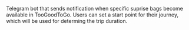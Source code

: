 Telegram bot that sends notification when specific suprise bags become available in TooGoodToGo. Users can set a start point for their journey, which will be used for determing the trip duration.   
